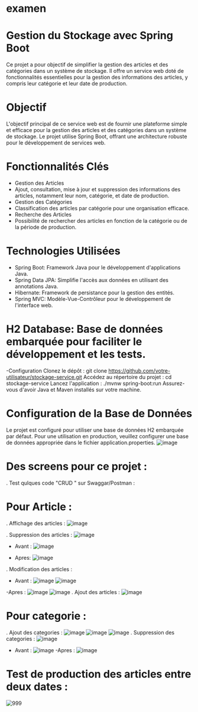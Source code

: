 # examen
# Gestion du Stockage avec Spring Boot
Ce projet a pour objectif de simplifier la gestion des articles et des catégories dans un système de stockage. Il offre un service web doté de fonctionnalités essentielles pour la gestion des informations des articles, y compris leur catégorie et leur date de production.

# Objectif
L'objectif principal de ce service web est de fournir une plateforme simple et efficace pour la gestion des articles et des catégories dans un système de stockage. Le projet utilise Spring Boot, offrant une architecture robuste pour le développement de services web.

# Fonctionnalités Clés
- Gestion des Articles
- Ajout, consultation, mise à jour et suppression des informations des articles, notamment leur nom, catégorie, et date de production.
- Gestion des Catégories
- Classification des articles par catégorie pour une organisation efficace.
- Recherche des Articles
- Possibilité de rechercher des articles en fonction de la catégorie ou de la période de production.
#  Technologies Utilisées
- Spring Boot: Framework Java pour le développement d'applications Java.
- Spring Data JPA: Simplifie l'accès aux données en utilisant des annotations Java.
- Hibernate: Framework de persistance pour la gestion des entités.
- Spring MVC: Modèle-Vue-Contrôleur pour le développement de l'interface web.
# H2 Database: Base de données embarquée pour faciliter le développement et les tests.
-Configuration
Clonez le dépôt : git clone https://github.com/votre-utilisateur/stockage-service.git
Accédez au répertoire du projet : cd stockage-service
Lancez l'application : ./mvnw spring-boot:run
Assurez-vous d'avoir Java et Maven installés sur votre machine.

# Configuration de la Base de Données
Le projet est configuré pour utiliser une base de données H2 embarquée par défaut. Pour une utilisation en production, veuillez configurer une base de données appropriée dans le fichier application.properties.
![image](https://github.com/salmachtioui/examen/assets/147477621/674534f0-4c74-404d-a486-00286f4eab2f)
# Des screens pour ce projet :
. Test qulques code "CRUD " sur Swaggar/Postman :
# Pour Article :
. Affichage des articles :
![image](https://github.com/salmachtioui/examen/assets/147477621/c2fb9b96-6a76-48f0-8e2d-64c6b0d6be81)

. Suppression des articles :
![image](https://github.com/salmachtioui/examen/assets/147477621/ebf7f947-7d3e-4019-95a9-9ce40731f4d2)
- Avant :
![image](https://github.com/salmachtioui/examen/assets/147477621/a460c8cd-6a2a-456f-bdb6-248912d9d9ee)
 
- Apres:
![image](https://github.com/salmachtioui/examen/assets/147477621/c73cf0f4-7140-4a82-9ad7-7282116eb98d)

. Modification des articles :
- Avant :
![image](https://github.com/salmachtioui/examen/assets/147477621/a9445671-8a8b-4e8f-97de-c3fdfa74c826)
![image](https://github.com/salmachtioui/examen/assets/147477621/8328b6c3-a75d-4cb2-8050-772668fbf844)

-Apres :
![image](https://github.com/salmachtioui/examen/assets/147477621/817fafde-bb72-4d6f-856e-c83198d66b28)
![image](https://github.com/salmachtioui/examen/assets/147477621/c669d019-6c74-4457-a756-30cd400fd8eb)
. Ajout des articles :
![image](https://github.com/salmachtioui/examen/assets/147477621/baafd357-c52e-4c67-b27a-52c06864d70a)

# Pour categorie :
. Ajout des categories :
![image](https://github.com/salmachtioui/examen/assets/147477621/ea4482e9-4dda-4493-aac3-9684f43c0b22)
![image](https://github.com/salmachtioui/examen/assets/147477621/b3505cc7-e6a2-45b5-b194-79c13af325b6)
![image](https://github.com/salmachtioui/examen/assets/147477621/36af49b0-5cb0-4876-b865-980d856e738a)
. Suppression des categories :
![image](https://github.com/salmachtioui/examen/assets/147477621/8ba8a639-076c-40b0-9ff2-18f142dea5e7)
- Avant :
 ![image](https://github.com/salmachtioui/examen/assets/147477621/0caeb2cf-8f7a-478e-ba84-75077dce391a)
-Apres :
![image](https://github.com/salmachtioui/examen/assets/147477621/fb18a9ca-30a0-4be8-9cd8-be22b8a636dc)

 # Test de production des articles entre deux dates :
 ![999](https://github.com/salmachtioui/examen/assets/147477621/5d6b9067-41b9-4557-a8fa-7447d56f5e1a)

 




